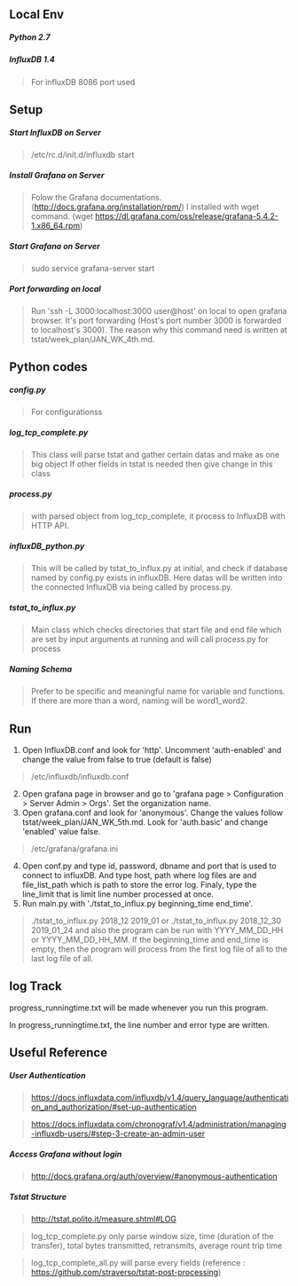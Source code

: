 ## Local Env

##### Python 2.7

##### InfluxDB 1.4

> For influxDB 8086 port used

## Setup

##### Start InfluxDB on Server

> /etc/rc.d/init.d/influxdb start

##### Install Grafana on Server

> Folow the Grafana documentations.(http://docs.grafana.org/installation/rpm/)
> I installed with wget command. (wget https://dl.grafana.com/oss/release/grafana-5.4.2-1.x86_64.rpm)

##### Start Grafana on Server

> sudo service grafana-server start

##### Port forwarding on local

> Run 'ssh -L 3000:localhost:3000 user@host' on local to open grafana browser. It's port forwarding (Host's port number 3000 is forwarded to localhost's 3000). The reason why this command need is written at tstat/week_plan/JAN_WK_4th.md.
 
## Python codes

##### config.py

> For configurationss

##### log_tcp_complete.py

> This class will parse tstat and gather certain datas and make as one big object
> If other fields in tstat is needed then give change in this class

##### process.py

> with parsed object from log_tcp_complete, it process to InfluxDB with HTTP API.

##### influxDB_python.py

> This will be called by tstat_to_influx.py at initial, and check if database named by config.py exists in influxDB.
> Here datas will be written into the connected InfluxDB via being called by process.py.

##### tstat_to_influx.py

> Main class which checks directories that start file and end file which are set by input arguments at running and will call process.py for process

##### Naming Schema

> Prefer to be specific and meaningful name for variable and functions. If there are more than a word, naming will be word1_word2.

## Run

1. Open InfluxDB.conf and look for 'http'. Uncomment 'auth-enabled' and change the value from false to true (default is false)
> /etc/influxdb/influxdb.conf
2. Open grafana page in browser and go to 'grafana page > Configuration > Server Admin > Orgs'. Set the organization name.
3. Open grafana.conf and look for 'anonymous'. Change the values follow tstat/week_plan/JAN_WK_5th.md. Look for 'auth.basic' and change 'enabled' value false.
> /etc/grafana/grafana.ini
4. Open conf.py and type id, password, dbname and port that is used to connect to influxDB. And type host, path where log files are and file_list_path which is path to store the error log. Finaly, type the line_limit that is limit line number processed at once.
6. Run main.py with './tstat_to_influx.py beginning_time end_time'.
> ./tstat_to_influx.py 2018_12 2019_01
or
> ./tstat_to_influx.py 2018_12_30 2019_01_24
and also the program can be run with YYYY_MM_DD_HH or YYYY_MM_DD_HH_MM.
If the beginning_time and end_time is empty, then the program will process from the first log file of all to the last log file of all. 

## log Track

progress_runningtime.txt will be made whenever you run this program.

In progress_runningtime.txt, the line number and error type are written.

## Useful Reference

##### User Authentication

> https://docs.influxdata.com/influxdb/v1.4/query_language/authentication_and_authorization/#set-up-authentication

> https://docs.influxdata.com/chronograf/v1.4/administration/managing-influxdb-users/#step-3-create-an-admin-user

##### Access Grafana without login

> http://docs.grafana.org/auth/overview/#anonymous-authentication


##### Tstat Structure

> http://tstat.polito.it/measure.shtml#LOG

> log_tcp_complete.py only parse window size, time (duration of the transfer), total bytes transmitted, retransmits, average rount trip time

> log_tcp_complete_all.py will parse every fields (reference : https://github.com/straverso/tstat-post-processing)

